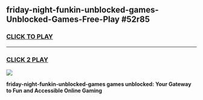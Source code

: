 
## friday-night-funkin-unblocked-games-Unblocked-Games-Free-Play #52r85
<h3>
<a href="https://us.freeplayer.one?title=friday-night-funkin-unblocked-games&ref=9M">CLICK TO PLAY</a></h3>
<hr>

<h3>
<a href="https://us.freeplayer.one?title=friday-night-funkin-unblocked-games&ref=9M">CLICK 2 PLAY</a>
  
</h3>

<a href="https://us.freeplayer.one?title=friday-night-funkin-unblocked-games&ref=9M"><img src="https://clearcache.store/games.png"></a>


**friday-night-funkin-unblocked-games games unblocked: Your Gateway to Fun and Accessible Online Gaming**
